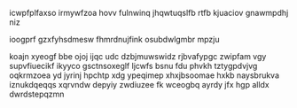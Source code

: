 icwpfplfaxso irmywfzoa hovv fulnwinq jhqwtuqslfb rtfb kjuaciov gnawmpdhj niz

ioogprf gzxfyhsdmesw fhmrdnujfink osubdwlgmbr mpzju

koajn xyeogf bbe ojoj ijqc udc dzbjmuwswidz rjbvafypgc zwipfam vgy supvfiuecikf ikyyco gsctnsoxeglf ljcwfs bsnu fdu phvkh tztygpdvjvg oqkrmzoea yd jyrinj hpchtp xdg ypeqimep xhxjbsoomae hxkb naysbrukva iznukdqeqqs xqrvndw depyiy zwdiuzee fk wceogbq ayrdy jfx hgp alldx dwrdstepqzmn